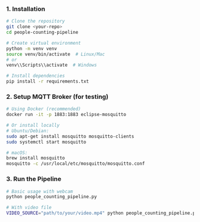 ### 1. Installation

```bash
# Clone the repository
git clone <your-repo>
cd people-counting-pipeline

# Create virtual environment
python -m venv venv
source venv/bin/activate  # Linux/Mac
# or
venv\\Scripts\\activate  # Windows

# Install dependencies
pip install -r requirements.txt
```

### 2. Setup MQTT Broker (for testing)

```bash
# Using Docker (recommended)
docker run -it -p 1883:1883 eclipse-mosquitto

# Or install locally
# Ubuntu/Debian:
sudo apt-get install mosquitto mosquitto-clients
sudo systemctl start mosquitto

# macOS:
brew install mosquitto
mosquitto -c /usr/local/etc/mosquitto/mosquitto.conf
```

### 3. Run the Pipeline

```bash
# Basic usage with webcam
python people_counting_pipeline.py

# With video file
VIDEO_SOURCE="path/to/your/video.mp4" python people_counting_pipeline.py
```
